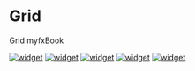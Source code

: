 # Grid
Grid myfxBook

<a href="https://www.myfxbook.com/members/gilles96/Mt5-7189392/10630030"><img alt="widget" src="https://widgets.myfxbook.com/widgets/10630030/medium.jpg"/></a>  <a href="https://www.myfxbook.com/members/gilles96/Mt5-7189197/10630030"><img alt="widget" src="https://widgets.myfxbook.com/widgets/10630030/medium.jpg"/></a>    <a href="https://www.myfxbook.com/members/gilles96/Mt5-7189233/10630030"><img alt="widget" src="https://widgets.myfxbook.com/widgets/10630030/medium.jpg"/></a>    <a href="https://www.myfxbook.com/members/gilles96/Mt5-7189206/10630030"><img alt="widget" src="https://widgets.myfxbook.com/widgets/10630030/medium.jpg"/></a>    <a href="https://www.myfxbook.com/members/gilles96/Mt5-7189236/10630030"><img alt="widget" src="https://widgets.myfxbook.com/widgets/10630030/medium.jpg"/></a>  
